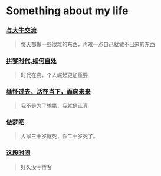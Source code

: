 # Something about my life 


### [与大牛交流](bull.md)
>每天都做一些很难的东西，再难一点自己就做不出来的东西

### [拼爹时代,如何自处](pingdie.md)

>时代在变，个人崛起更加重要

### [缅怀过去，活在当下，面向未来](weilai.md)

>我不是为了输赢，我就是认真

### [做梦吧](zuomeng.md)

>人家三十岁就死，你二十岁死了。

### [这段时间](zheduanshijian.md)

>好久没写博客